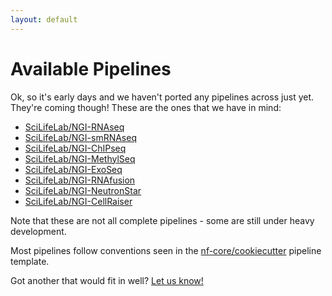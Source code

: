 ```yaml
---
layout: default
---
```


# Available Pipelines

Ok, so it's early days and we haven't ported any pipelines across just yet. They're coming though! These are the ones that we have in mind:

* [SciLifeLab/NGI-RNAseq](https://github.com/SciLifeLab/NGI-RNAseq)
* [SciLifeLab/NGI-smRNAseq](https://github.com/SciLifeLab/NGI-smRNAseq)
* [SciLifeLab/NGI-ChIPseq](https://github.com/SciLifeLab/NGI-ChIPseq)
* [SciLifeLab/NGI-MethylSeq](https://github.com/SciLifeLab/NGI-MethylSeq)
* [SciLifeLab/NGI-ExoSeq](https://github.com/SciLifeLab/NGI-ExoSeq)
* [SciLifeLab/NGI-RNAfusion](https://github.com/SciLifeLab/NGI-RNAfusion)
* [SciLifeLab/NGI-NeutronStar](https://github.com/SciLifeLab/NGI-NeutronStar)
* [SciLifeLab/NGI-CellRaiser](https://github.com/SciLifeLab/NGI-CellRaiser)

Note that these are not all complete pipelines - some are still under heavy development.

Most pipelines follow conventions seen in the [nf-core/cookiecutter](https://github.com/nf-core/cookiecutter) pipeline template.

Got another that would fit in well? [Let us know!](https://github.com/nf-core/nf-core.github.io/issues/new)
